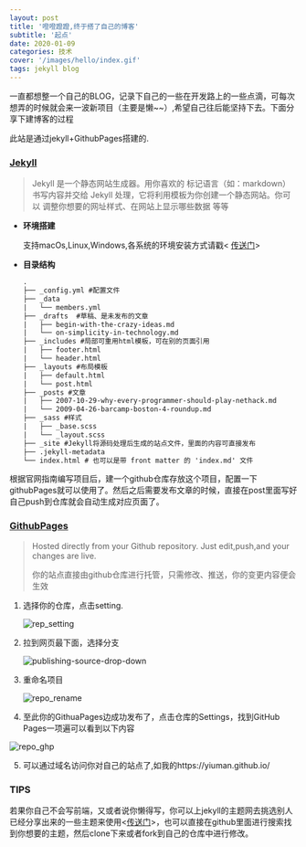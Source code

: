 ```yaml
---
layout: post
title: '噔噔蹬蹬,终于搭了自己的博客'
subtitle: '起点'
date: 2020-01-09
categories: 技术
cover: '/images/hello/index.gif'
tags: jekyll blog
---
```


一直都想整一个自己的BLOG，记录下自己的一些在开发路上的一些点滴，可每次想弄的时候就会来一波新项目（主要是懒~~）,希望自己往后能坚持下去。下面分享下建博客的过程



此站是通过jekyll+GithubPages搭建的.

### [Jekyll](https://www.jekyll.com.cn/)

> Jekyll 是一个静态网站生成器。用你喜欢的 标记语言（如：markdown）书写内容并交给 Jekyll 处理，它将利用模板为你创建一个静态网站。你可以 调整你想要的网址样式、在网站上显示哪些数据 等等

- **环境搭建**

  支持macOs,Linux,Windows,各系统的环境安装方式请戳< [传送门](https://www.jekyll.com.cn/docs/installation/)>

- **目录结构**

  ```tex
  .
  ├── _config.yml #配置文件
  ├── _data
  |   └── members.yml  
  ├── _drafts  #草稿、是未发布的文章
  |   ├── begin-with-the-crazy-ideas.md
  |   └── on-simplicity-in-technology.md
  ├── _includes #局部可重用html模板，可在别的页面引用 
  |   ├── footer.html
  |   └── header.html
  ├── _layouts #布局模板
  |   ├── default.html
  |   └── post.html
  ├── _posts #文章
  |   ├── 2007-10-29-why-every-programmer-should-play-nethack.md
  |   └── 2009-04-26-barcamp-boston-4-roundup.md
  ├── _sass #样式
  |   ├── _base.scss
  |   └── _layout.scss
  ├── _site #Jekyll将源码处理后生成的站点文件，里面的内容可直接发布
  ├── .jekyll-metadata
  └── index.html # 也可以是带 front matter 的 'index.md' 文件
  ```

根据官网指南编写项目后，建一个github仓库存放这个项目，配置一下githubPages就可以使用了。然后之后需要发布文章的时候，直接在post里面写好自己push到仓库就会自动生成对应页面了。



### [GithubPages](https://pages.github.com/)

> Hosted directly from your Github repository. Just edit,push,and your changes are live.
>
> 你的站点直接由github仓库进行托管，只需修改、推送，你的变更内容便会生效

1. 选择你的仓库，点击setting.

   ![rep_setting](../images/hello/rep_setting.png)

2. 拉到网页最下面，选择分支

   ![publishing-source-drop-down](../images/hello/publishing-source-drop-down.png)

3. 重命名项目

   ![repo_rename](../images/hello/repo_rename.png)

4. 至此你的GithuaPages边成功发布了，点击仓库的Settings，找到GitHub Pages一项遍可以看到以下内容

![repo_ghp](../images/hello/repo_ghp.png)

5. 可以通过域名访问你对自己的站点了,如我的https://yiuman.github.io/



### TIPS

​     若果你自己不会写前端，又或者说你懒得写，你可以上jekyll的主题网去挑选别人已经分享出来的一些主题来使用<[传送门](http://jekyllthemes.org/)>，也可以直接在github里面进行搜索找到你想要的主题，然后clone下来或者fork到自己的仓库中进行修改。

